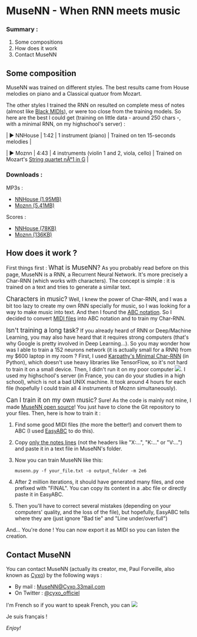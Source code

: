 # MuseNN - When RNN meets music

### Summary :

1.  Some compositions
2.  How does it work
3.  Contact MuseNN

## Some composition

MuseNN was trained on different styles. The best results came from House melodies on piano and a Classical quatuor from Mozart.

The other styles I trained the RNN on resulted on complete mess of notes (almost like [Black MIDIs](https://www.youtube.com/watch?v=I906a5msynw)), or were too close from the training models. So here are the best I could get (training on little data - around 250 chars -, with a minimal RNN, on my highschool's server) :

| ► NNHouse | 1:42 | 1 instrument (piano) | Trained on ten 15-seconds melodies |

| ► Moznn | 4:43 | 4 instruments (violin 1 and 2, viola, cello) | Trained on Mozart's [String quartet nÂ°1 in G](https://www.youtube.com/watch?v=2I9LyiGrclc) |

### Downloads :

MP3s :

*   [NNHouse (1.95MB)](http://www.mediafire.com/file/nkc82sz6y70mclt/NNHouse+-+Final.mp3)
*   [Moznn (5.41MB)](http://www.mediafire.com/file/c0bfuctnwrn5psc/MOZNN.mp3)

Scores :

*   [NNHouse (78KB)](http://www.mediafire.com/file/1c4bh5sc2vvbqdh/NNHOUSE+-+Final.pdf)
*   [Moznn (136KB)](http://www.mediafire.com/file/k94g4wgb97h7cyj/MOZNN.pdf)

## How does it work ?

First things first : <big>What is MuseNN?</big> As you probably read before on this page, MuseNN is a RNN, a Recurrent Neural Network. It's more precisely a Char-RNN (which works with characters). The concept is simple : it is trained on a text and tries to generate a similar text.

<big>Characters in music?</big> Well, I knew the power of Char-RNN, and I was a bit too lazy to create my own RNN specially for music, so I was looking for a way to make music into text. And then I found the [ABC notation](http://abcnotation.com/). So I decided to convert [MIDI files](https://en.wikipedia.org/wiki/MIDI#MIDI_and_computers) into ABC notation and to train my Char-RNN.

<big>Isn't training a long task?</big> If you already heard of RNN or Deep/Machine Learning, you may also have heard that it requires strong computers (that's why Google is pretty involved in Deep Learning...). So you may wonder how was I able to train a 152 neurons network (it is actually small for a RNN) from my $600 laptop in my room ?
First, I used [Karpathy's Minimal Char-RNN](https://gist.github.com/karpathy/d4dee566867f8291f086) (in Python), which doesn't use heavy libraries like TensorFlow, so it's not hard to train it on a small device. Then, I didn't run it on my poor computer ![](http://photar.net/emoji/emoji-E056.png). I used my highschool's server (in France, you can do your studies in a high school), which is not a bad UNIX machine. It took around 4 hours for each file (hopefully I could train all 4 instruments of Moznn simultaneously).

<big>Can I train it on my own music?</big> Sure! As the code is mainly not mine, I made [MuseNN open source](https://github.com/p4ulolol/musenn)! You just have to clone the Git repository to your files. Then, here is how to train it :

1.  Find some good MIDI files (the more the better!) and convert them to ABC (I used [EasyABC](https://sourceforge.net/projects/easyabc/) to do this).
2.  Copy <u>only the notes lines</u> (not the headers like "X:...", "K:..." or "V:...") and paste it in a text file in MuseNN's folder.
3.  Now you can train MuseNN like this:

    ```musenn.py -f your_file.txt -o output_folder -m 2e6```

4.  After 2 million iterations, it should have generated many files, and one prefixed with "FINAL". You can copy its content in a .abc file or directly paste it in EasyABC.
5.  Then you'll have to correct several mistakes (depending on your computers' quality, and the loss of the file), but hopefully, EasyABC tells where they are (just ignore "Bad tie" and "Line under/overfull")

And... You're done ! You can now export it as MIDI so you can listen the creation.

## Contact MuseNN

You can contact MuseNN (actually its creator, me, Paul Forveille, also known as [Cyxo](http://cyxo.cf/)) by the following ways :

*   By mail : [MuseNN@Cyxo.33mail.com](mailto:MuseNN@Cyxo.33mail.com)
*   On Twitter : [@cyxo_officiel](https://twitter.com/cyxo_officiel)

I'm French so if you want to speak French, you can ![](http://forums.everythingicafe.com/data/MetaMirrorCache/photar.net_emoji_emoji_E405.png)

Je suis français !

_Enjoy!_
